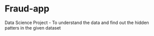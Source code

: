 # Fraud-app
Data Science Project - To understand the data and find out the hidden patters in the given dataset
